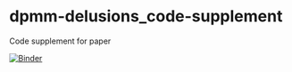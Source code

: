 # dpmm-delusions_code-supplement
Code supplement for paper

[![Binder](https://mybinder.org/badge_logo.svg)](https://mybinder.org/v2/gh/toreerdmann/dpmm-delusions_code-supplement/master)
